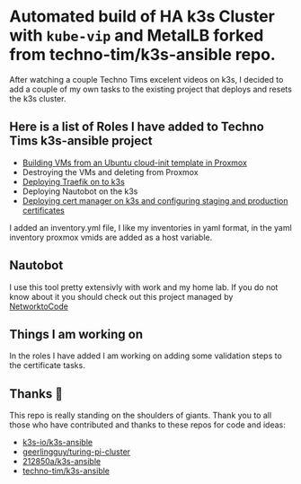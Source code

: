 # Automated build of HA k3s Cluster with `kube-vip` and MetalLB forked from techno-tim/k3s-ansible repo.

After watching a couple Techno Tims excelent videos on k3s, I decided to add a couple of my own tasks to the existing project that deploys and resets the k3s cluster.
## Here is a list of Roles I have added to Techno Tims k3s-ansible project 
- [Building VMs from an Ubuntu cloud-init template in Proxmox](https://technotim.live/posts/cloud-init-cloud-image/)
- Destroying the VMs and deleting from Proxmox
- [Deploying Traefik on to k3s](https://technotim.live/posts/kube-traefik-cert-manager-le/)
- Deploying Nautobot on the k3s
- [Deploying cert manager on k3s and configuring staging and production certificates](https://technotim.live/posts/kube-traefik-cert-manager-le/)

I added an inventory.yml file, I like my inventories in yaml format, in the yaml inventory proxmox vmids are added as a host variable.

## Nautobot
I use this tool pretty extensivly with work and my home lab. If you do not know about it you should check out this project managed by [NetworktoCode](https://docs.nautobot.com/projects/core/en/stable/)

## Things I am working on
In the roles I have added I am working on adding some validation steps to the certificate tasks.

## Thanks 🤝

This repo is really standing on the shoulders of giants. Thank you to all those who have contributed and thanks to these repos for code and ideas:

- [k3s-io/k3s-ansible](https://github.com/k3s-io/k3s-ansible)
- [geerlingguy/turing-pi-cluster](https://github.com/geerlingguy/turing-pi-cluster)
- [212850a/k3s-ansible](https://github.com/212850a/k3s-ansible)
- [techno-tim/k3s-ansible](https://github.com/techno-tim/k3s-ansible)